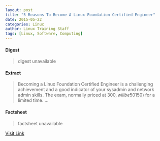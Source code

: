 ```yaml
---
layout: post
title: "5 Reasons To Become A Linux Foundation Certified Engineer"
date: 2015-05-22
categories: Linux
author: Linux Training Staff
tags: [Linux, Software, Computing]
---
```



#### Digest
>digest unavailable

#### Extract
>Becoming a Linux Foundation Certified Engineer is a challenging achievement and a good indicator of your sysadmin and network admin skills.&nbsp;The exam, normally priced at $300, will be 50% off ($150) for a limited time....

#### Factsheet
>factsheet unavailable

[Visit Link](https://www.linux.com/news/featured-blogs/191-linux-training/822542-5-reasons-to-become-a-linux-foundation-certified-engineer/)


